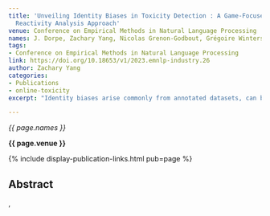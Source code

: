 ```yaml
---
title: 'Unveiling Identity Biases in Toxicity Detection : A Game-Focused Dataset and
  Reactivity Analysis Approach'
venue: Conference on Empirical Methods in Natural Language Processing
names: J. Dorpe, Zachary Yang, Nicolas Grenon-Godbout, Grégoire Winterstein
tags:
- Conference on Empirical Methods in Natural Language Processing
link: https://doi.org/10.18653/v1/2023.emnlp-industry.26
author: Zachary Yang
categories: 
- Publications
- online-toxicity
excerpt: "Identity biases arise commonly from annotated datasets, can be propagated in language models and can cause further harm to marginal groups. Existing bias benchmarking datasets are mainly focused on gender or racial biases and are made to pinpoint which class the model is biased towards. They also are not designed for the gaming industry, a concern for models built for toxicity detection in videogames’ chat."

---
```


*{{ page.names }}*

**{{ page.venue }}**

{% include display-publication-links.html pub=page %}

## Abstract

,
